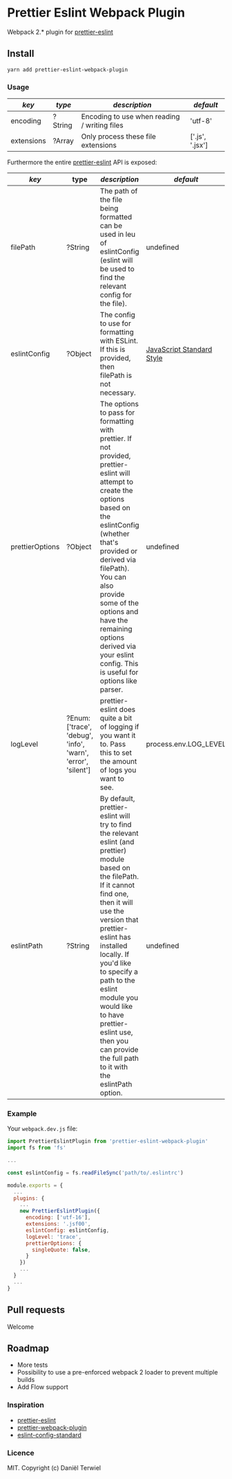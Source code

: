 # Prettier Eslint Webpack Plugin

Webpack 2.* plugin for [prettier-eslint](https://github.com/kentcdodds/prettier-eslint)

## Install
```
yarn add prettier-eslint-webpack-plugin
```

### Usage


| *key*      | *type*          | *description*                                | *default*       |
|------------|-----------------|----------------------------------------------|-----------------|
| encoding   | ?String         | Encoding to use when reading / writing files | 'utf-8'         |
| extensions | ?Array          | Only process these file extensions           | ['.js', '.jsx'] |

Furthermore the entire [prettier-eslint](https://github.com/kentcdodds/prettier-eslint#options) API is exposed:

| *key*           | type                                                         | *description*                                                                                                                                                                                                                                                                                                                                                                       | *default*                                           |
|-----------------|--------------------------------------------------------------|-------------------------------------------------------------------------------------------------------------------------------------------------------------------------------------------------------------------------------------------------------------------------------------------------------------------------------------------------------------------------------------|-----------------------------------------------------|
| filePath        | ?String                                                      | The path of the file being formatted can be used in leu of eslintConfig (eslint will be used to find the relevant config for the file).                                                                                                                                                                                                                                             | undefined                                           |
| eslintConfig    | ?Object                                                      | The config to use for formatting with ESLint. If this is provided, then filePath is not necessary.                                                                                                                                                                                                                                                                                  | [JavaScript Standard Style](http://standardjs.com/) |
| prettierOptions | ?Object                                                      | The options to pass for formatting with prettier. If not provided, prettier-eslint will attempt to create the options based on the eslintConfig (whether that's provided or derived via filePath). You can also provide some of the options and have the remaining options derived via your eslint config. This is useful for options like parser.                                  | undefined                                           |
| logLevel        | ?Enum: ['trace', 'debug', 'info', 'warn', 'error', 'silent'] | prettier-eslint does quite a bit of logging if you want it to. Pass this to set the amount of logs you want to see.                                                                                                                                                                                                                                                                 | process.env.LOG_LEVEL || 'warn'                     |
| eslintPath      | ?String                                                      | By default, prettier-eslint will try to find the relevant eslint (and prettier) module based on the filePath. If it cannot find one, then it will use the version that prettier-eslint has installed locally. If you'd like to specify a path to the eslint module you would like to have prettier-eslint use, then you can provide the full path to it with the eslintPath option. | undefined                                           |

### Example

Your `webpack.dev.js` file:

```javascript
import PrettierEslintPlugin from 'prettier-eslint-webpack-plugin'
import fs from 'fs'

...

const eslintConfig = fs.readFileSync('path/to/.eslintrc')

module.exports = {
  ...
  plugins: {
    ...
    new PrettierEslintPlugin({
      encoding: ['utf-16'],
      extensions: '.jsf00',
      eslintConfig: eslintConfig,
      logLevel: 'trace',
      prettierOptions: {
        singleQuote: false,
      }
    })
    ...
  }
  ...
}
```

## Pull requests
Welcome

## Roadmap
* More tests
* Possibility to use a pre-enforced webpack 2 loader to prevent multiple builds
* Add Flow support

### Inspiration
* [prettier-eslint](https://github.com/kentcdodds/prettier-eslint)
* [prettier-webpack-plugin](https://github.com/hawkins/prettier-webpack-plugin)
* [eslint-config-standard](https://github.com/feross/eslint-config-standard)

### Licence

MIT.
Copyright (c) Daniël Terwiel
